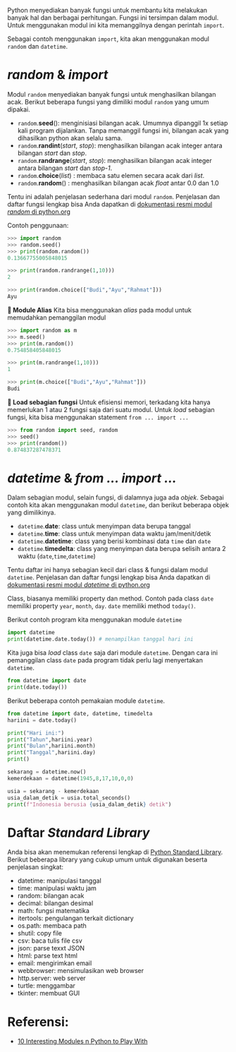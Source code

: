 Python menyediakan banyak fungsi untuk membantu kita melakukan banyak hal dan berbagai perhitungan. Fungsi ini tersimpan dalam modul. Untuk menggunakan modul ini kita memanggilnya dengan perintah `import`.

Sebagai contoh menggunakan `import`, kita akan menggunakan modul `random` dan `datetime`.

# _random_ & _import_
Modul `random` menyediakan banyak fungsi untuk menghasilkan bilangan acak. Berikut beberapa fungsi yang dimiliki modul `random` yang umum dipakai.
- `random`.__seed__(): menginisiasi bilangan acak. Umumnya dipanggil 1x setiap kali program dijalankan. Tanpa memanggil fungsi ini, bilangan acak yang dihasilkan python akan selalu sama.
- `random`.__randint__(_start_, _stop_): menghasilkan bilangan acak integer antara bilangan _start_ dan _stop_.
- `random`.__randrange__(_start_, _stop_): menghasilkan bilangan acak integer antara bilangan _start_ dan _stop-1_.
- `random`.__choice__(_list_) : membaca satu elemen secara acak dari _list_.
- `random`.__random__() : menghasilkan bilangan acak _float_ antar 0.0 dan 1.0

Tentu ini adalah penjelasan sederhana dari modul `random`. Penjelasan dan daftar fungsi lengkap bisa Anda dapatkan di [dokumentasi resmi modul _random_ di python.org](https://docs.python.org/3/library/random.html)

Contoh penggunaan:
```python
>>> import random
>>> random.seed()
>>> print(random.random())
0.13667755005848015

>>> print(random.randrange(1,10)))
2

>>> print(random.choice(["Budi","Ayu","Rahmat"]))
Ayu
```

**🔵 Module Alias**
Kita bisa menggunakan _alias_ pada modul untuk memudahkan pemanggilan modul
```python
>>> import random as m
>>> m.seed()
>>> print(m.random())
0.754858405848015

>>> print(m.randrange(1,10)))
1

>>> print(m.choice(["Budi","Ayu","Rahmat"]))
Budi
```

**🔵 Load sebagian fungsi**
Untuk efisiensi memori, terkadang kita hanya memerlukan 1 atau 2 fungsi saja dari suatu modul. Untuk _load_ sebagian fungsi, kita bisa menggunakan statement `from ... import ...`

```python
>>> from random import seed, random
>>> seed()
>>> print(random())
0.874837287478371
```

# _datetime_ & _from ... import ..._
Dalam sebagian modul, selain fungsi, di dalamnya juga ada _objek_. Sebagai contoh kita akan menggunakan modul `datetime`, dan berikut beberapa objek yang dimilikinya.
- `datetime`.**date**: class untuk menyimpan data berupa tanggal
- `datetime`.**time**: class untuk menyimpan data waktu jam/menit/detik
- `datetime`.**datetime**: class yang berisi kombinasi data `time` dan `date`
- `datetime`.**timedelta**: class yang menyimpan data berupa selisih antara 2 waktu (`date`,`time`,`datetime`)

Tentu daftar ini hanya sebagian kecil dari class & fungsi dalam modul `datetime`. Penjelasan dan daftar fungsi lengkap bisa Anda dapatkan di [dokumentasi resmi modul _datetime_ di python.org](https://docs.python.org/3/library/datetime.html)

Class, biasanya memiliki property dan method. Contoh pada class `date` memiliki property `year`, `month`, `day`. `date` memiliki method `today()`.

Berikut contoh program kita menggunakan module `datetime`

```python
import datetime
print(datetime.date.today()) # menampilkan tanggal hari ini
```

Kita juga bisa _load_ class `date` saja dari module `datetime`. Dengan cara ini pemanggilan class `date` pada program tidak perlu lagi menyertakan `datetime`.
```python
from datetime import date
print(date.today())
```

Berikut beberapa contoh pemakaian module `datetime`.

```python
from datetime import date, datetime, timedelta
hariini = date.today()

print("Hari ini:")
print("Tahun",hariini.year)
print("Bulan",hariini.month)
print("Tanggal",hariini.day)
print()

sekarang = datetime.now()
kemerdekaan = datetime(1945,8,17,10,0,0)

usia = sekarang - kemerdekaan
usia_dalam_detik = usia.total_seconds()
print(f"Indonesia berusia {usia_dalam_detik} detik")

```

# Daftar _Standard Library_
Anda bisa akan menemukan referensi lengkap di [Python Standard Library](https://docs.python.org/3/library/). Berikut beberapa library yang cukup umum untuk digunakan beserta penjelasan singkat:
- datetime: manipulasi tanggal
- time: manipulasi waktu jam
- random: bilangan acak
- decimal: bilangan desimal
- math: fungsi matematika
- itertools: pengulangan terkait dictionary
- os.path: membaca path
- shutil: copy file
- csv: baca tulis file csv
- json: parse texxt JSON
- html: parse text html
- email: mengirimkan email
- webbrowser: mensimulasikan web browser
- http.server: web server
- turtle: menggambar
- tkinter: membuat GUI

# Referensi:
- [10 Interesting Modules n Python to Play With](https://www.geeksforgeeks.org/10-interesting-modules-in-python-to-play-with/)